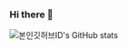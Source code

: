 ### Hi there 👋

![본인깃허브ID's GitHub stats](https://github-readme-stats.vercel.app/api?username=hyeongwoo-LEE&show_icons=true&theme=white)

<!--
**hyeongwoo-LEE/hyeongwoo-LEE** is a ✨ _special_ ✨ repository because its `README.md` (this file) appears on your GitHub profile.

Here are some ideas to get you started:

- 🔭 I’m currently working on ...
- 🌱 I’m currently learning ...
- 👯 I’m looking to collaborate on ...
- 🤔 I’m looking for help with ...
- 💬 Ask me about ...
- 📫 How to reach me: ...
- 😄 Pronouns: ...
- ⚡ Fun fact: ...
-->
